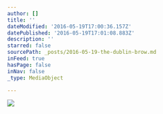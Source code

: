 ```yaml
---
author: []
title: ''
dateModified: '2016-05-19T17:00:36.157Z'
datePublished: '2016-05-19T17:01:08.883Z'
description: ''
starred: false
sourcePath: _posts/2016-05-19-the-dublin-brow.md
inFeed: true
hasPage: false
inNav: false
_type: MediaObject

---
```

![](https://the-grid-user-content.s3-us-west-2.amazonaws.com/fe1c88aa-7ce9-454b-a9b3-f081fef396d1.jpg)